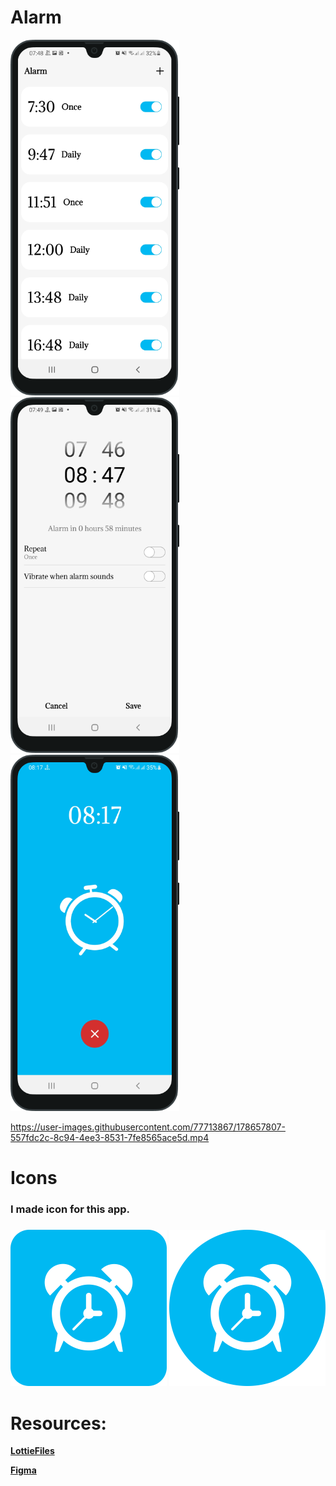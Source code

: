 # Alarm

<img src="images/img_1.png" width = "270" > <img src="images/img_2.png" width = "270" > <img src="images/img_3.png" width = "270" >


https://user-images.githubusercontent.com/77713867/178657807-557fdc2c-8c94-4ee3-8531-7fe8565ace5d.mp4


# Icons

<h3>I made icon for this app.<h3>


<img src="images/logo.png" width = "250"> 
<img src="images/log_circle.png" width = "250">

# Resources:

<b><a href = "https://lottiefiles.com/98305-alarm-clock">LottieFiles</a><b>

<b><a href = "https://www.figma.com/file/5kCMHfG57bSQvJlz4XyBY3/Untitled?node-id=0%3A1">Figma</a><b>

